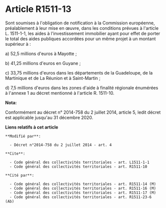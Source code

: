 # Article R1511-13

Sont soumises à l'obligation de notification à la Commission européenne, préalablement à leur mise en œuvre, dans les
conditions prévues à l'article L. 1511-1-1, les aides à l'investissement immobilier ayant pour effet de porter le total des
aides publiques accordées pour un même projet à un montant supérieur à : 

a) 52,5 millions d'euros à Mayotte ; 

b) 41,25 millions d'euros en Guyane ; 

c) 33,75 millions d'euros dans les départements de la Guadeloupe, de la Martinique et de La Réunion et à Saint-Martin ; 

d) 7,5 millions d'euros dans les zones d'aide à finalité régionale énumérées à l'annexe 1 au décret mentionné à l'article R.
1511-10.

**Nota:**

Conformément au décret n° 2014-758 du 2 juillet 2014, article 5, ledit décret est applicable jusqu'au 31 décembre 2020.

**Liens relatifs à cet article**

	**Modifié par**:

	  - Décret n°2014-758 du 2 juillet 2014 - art. 4

	**Cite**:

	  - Code général des collectivités territoriales - art. L1511-1-1
	  - Code général des collectivités territoriales - art. R1511-10

	**Cité par**:

	  - Code général des collectivités territoriales - art. R1511-14 (M)
	  - Code général des collectivités territoriales - art. R1511-16 (M)
	  - Code général des collectivités territoriales - art. R1511-17 (M)
	  - Code général des collectivités territoriales - art. R1511-23-6 (Ab)
